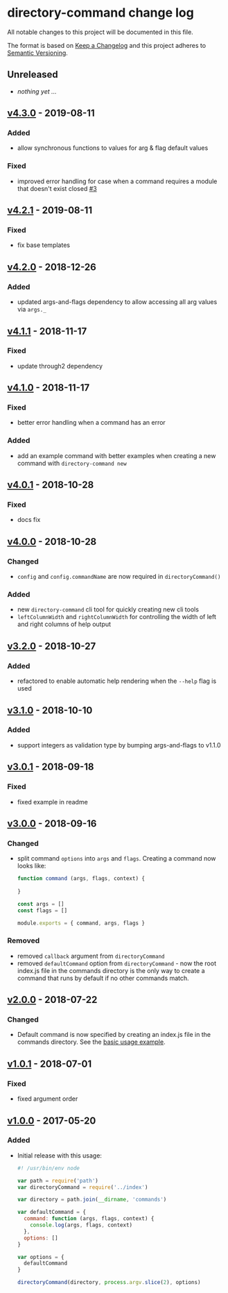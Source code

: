 # directory-command change log

All notable changes to this project will be documented in this file.

The format is based on [Keep a Changelog](http://keepachangelog.com/) and this project adheres to [Semantic Versioning](http://semver.org/).

## Unreleased
- _nothing yet ..._

## [v4.3.0] - 2019-08-11
### Added
- allow synchronous functions to values for arg & flag default values

### Fixed
- improved error handling for case when a command requires a module that doesn't exist closed [#3](https://github.com/sethvincent/directory-command/issues/3)

## [v4.2.1] - 2019-08-11
### Fixed
- fix base templates

## [v4.2.0] - 2018-12-26
### Added
- updated args-and-flags dependency to allow accessing all arg values via `args._`

## [v4.1.1] - 2018-11-17
### Fixed
- update through2 dependency

## [v4.1.0] - 2018-11-17
### Fixed
- better error handling when a command has an error

### Added
- add an example command with better examples when creating a new command with `directory-command new`

## [v4.0.1] - 2018-10-28
### Fixed
- docs fix

## [v4.0.0] - 2018-10-28

### Changed
- `config` and `config.commandName` are now required in `directoryCommand()`

### Added
- new `directory-command` cli tool for quickly creating new cli tools
- `leftColumnWidth` and `rightColumnWidth` for controlling the width of left and right columns of help output

## [v3.2.0] - 2018-10-27

### Added
- refactored to enable automatic help rendering when the `--help` flag is used

## [v3.1.0] - 2018-10-10

### Added

- support integers as validation type by bumping args-and-flags to v1.1.0

## [v3.0.1] - 2018-09-18

### Fixed
- fixed example in readme

## [v3.0.0] - 2018-09-16

### Changed
- split command `options` into `args` and `flags`. Creating a command now looks like:
  ```js
  function command (args, flags, context) {
    
  }
  
  const args = []
  const flags = []
  
  module.exports = { command, args, flags }
  ```

### Removed
- removed `callback` argument from `directoryCommand`
- removed `defaultCommand` option from `directoryCommand` - now the root index.js file in the commands directory is the only way to create a command that runs by default if no other commands match.

## [v2.0.0] - 2018-07-22

### Changed

- Default command is now specified by creating an index.js file in the commands directory. See the [basic usage example](examples/basic-usage).

## [v1.0.1] - 2018-07-01

### Fixed
- fixed argument order

## [v1.0.0] - 2017-05-20

### Added

- Initial release with this usage:
  ```js
  #! /usr/bin/env node

  var path = require('path')
  var directoryCommand = require('../index')

  var directory = path.join(__dirname, 'commands')

  var defaultCommand = {
    command: function (args, flags, context) {
      console.log(args, flags, context)
    },
    options: []
  }

  var options = {
    defaultCommand
  }

  directoryCommand(directory, process.argv.slice(2), options)
  ```

[v4.3.0]: https://github.com/sethvincent/directory-command/compare/v4.2.1...v4.3.0
[v4.2.1]: https://github.com/sethvincent/directory-command/compare/v4.2.0...v4.2.1
[v4.2.0]: https://github.com/sethvincent/directory-command/compare/v4.1.1...v4.2.0
[v4.1.1]: https://github.com/sethvincent/directory-command/compare/v4.1.0...v4.1.1
[v4.1.0]: https://github.com/sethvincent/directory-command/compare/v4.0.1...v4.1.0
[v4.0.1]: https://github.com/sethvincent/directory-command/compare/v4.0.0...v4.0.1
[v4.0.0]: https://github.com/sethvincent/directory-command/compare/v3.2.0...v4.0.0
[v3.2.0]: https://github.com/sethvincent/directory-command/compare/v3.1.0...v3.2.0
[v3.1.0]: https://github.com/sethvincent/directory-command/compare/v3.0.1...v3.1.0
[v3.0.1]: https://github.com/sethvincent/directory-command/compare/v3.0.0...v3.0.1
[v3.0.0]: https://github.com/sethvincent/directory-command/compare/v2.0.0...v3.0.0
[v2.0.0]: https://github.com/sethvincent/directory-command/compare/v1.0.1...v2.0.0
[v1.0.1]: https://github.com/sethvincent/directory-command/compare/v1.0.0...v1.0.1
[v1.0.0]: https://github.com/sethvincent/directory-command/compare/v1.0.0
